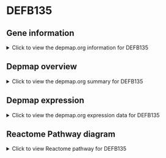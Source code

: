 <h1>DEFB135</h1>

<h2>Gene information</h2>
<details>
  <summary>Click to view the depmap.org information for DEFB135</summary>
  <iframe src="https://depmap.org/portal/gene/DEFB135?tab=about" style="border:none;width:100%;height:800px"></iframe>
</details>

<h2>Depmap overview</h2>
<details>
  <summary>Click to view the depmap.org summary for DEFB135</summary>
  <iframe src="https://depmap.org/portal/gene/DEFB135?tab=overview" style="border:none;width:100%;height:800px"></iframe>
</details>

<h2>Depmap expression</h2>
<details>
  <summary>Click to view the depmap.org expression data for DEFB135</summary>
  <iframe src="https://depmap.org/portal/gene/DEFB135?tab=characterization" style="border:none;width:100%;height:800px"></iframe>
</details>



<h2>Reactome Pathway diagram</h2>
<details>
  <summary>Click to view Reactome pathway for DEFB135</summary>
  <p>Defensins</p>
  <iframe src="https://reactome.org/PathwayBrowser/#/R-HSA-1461973" style="border:none;width:100%;height:800px"></iframe>
</details>



